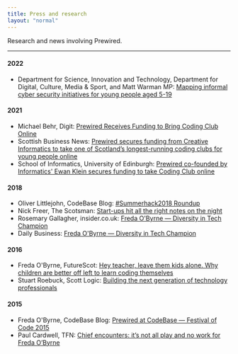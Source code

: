 ```yaml
---
title: Press and research
layout: "normal"
---
```


Research and news involving Prewired.

---

#### 2022

* Department for Science, Innovation and Technology, Department for Digital, Culture, Media & Sport, and Matt Warman MP: [Mapping informal cyber security initiatives for young people aged 5-19](https://www.gov.uk/government/publications/mapping-informal-cyber-security-initiatives-for-young-people-aged-5-19")

#### 2021

* Michael Behr, Digit: [Prewired Receives Funding to Bring Coding Club Online](https://digit.fyi/prewired-receives-funding-to-bring-coding-club-online/)
* Scottish Business News: [Prewired secures funding from Creative Informatics to take one of Scotland’s longest-running coding clubs for young people online](https://scottishbusinessnews.net/prewired-secures-funding-from-creative-informatics-to-take-one-of-scotlands-longest-running-coding-clubs-for-young-people-online/)
* School of Informatics, University of Edinburgh: [Prewired co-founded by Informatics' Ewan Klein secures funding to take Coding Club online](https://www.ed.ac.uk/informatics/news-events/stories/2021/prewired-secures-funding-coding-club-online)

#### 2018

* Oliver Littlejohn, CodeBase Blog: [#Summerhack2018 Roundup](https://www.thisiscodebase.com/blog/2018/8/1/summerhack2018-roundup)
* Nick Freer, The Scotsman: [Start-ups hit all the right notes on the night](https://www.scotsman.com/business/nick-freer-comment-start-ups-hit-all-right-notes-night-193754)
* Rosemary Gallagher, insider.co.uk: [Freda O'Byrne — Diversity in Tech Champion](https://www.insider.co.uk/news/scottish-tech-startup-awards-finalists-13540999)
* Daily Business: [Freda O'Byrne — Diversity in Tech Champion](https://dailybusinessgroup.co.uk/2018/11/scottish-tech-startups-in-battle-for-honours/)

#### 2016

* Freda O'Byrne, FutureScot: [Hey teacher, leave them kids alone. Why children are better off left to learn coding themselves](https://futurescot.com/hey-teacher-leave-kids-alone-children-better-off-left-learn-coding/)
* Stuart Roebuck, Scott Logic: [Building the next generation of technology professionals](https://blog.scottlogic.com/2016/08/22/building-the-next-generation-of-technology-professionals.html)

#### 2015 

* Freda O'Byrne, CodeBase Blog: [Prewired at CodeBase — Festival of Code 2015](https://www.thisiscodebase.com/blog/2015/7/28/prewired-at-codebase-festival-of-code-2015)
* Paul Cardwell, TFN: [Chief encounters: it’s not all play and no work for Freda O’Byrne](https://tfn.scot/features/chief-encounters-its-not-all-play-and-now-work-for-freda-obyrne)